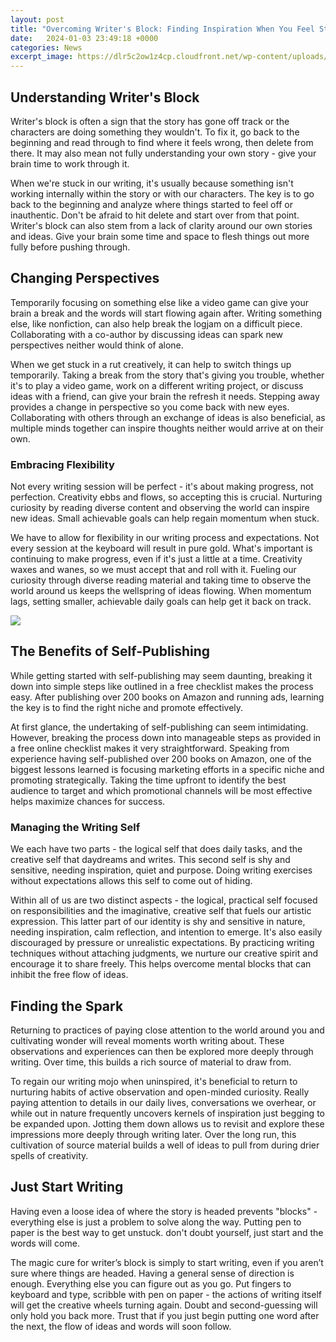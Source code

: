 ```yaml
---
layout: post
title: "Overcoming Writer's Block: Finding Inspiration When You Feel Stuck"
date:   2024-01-03 23:49:18 +0000
categories: News
excerpt_image: https://dlr5c2ow1z4cp.cloudfront.net/wp-content/uploads/2020/08/17215302/jeshoots-com-2vD8lIhdnw-unsplash-1.jpg
---
```

## Understanding Writer's Block
Writer's block is often a sign that the story has gone off track or the characters are doing something they wouldn't. To fix it, go back to the beginning and read through to find where it feels wrong, then delete from there. It may also mean not fully understanding your own story - give your brain time to work through it. 

When we're stuck in our writing, it's usually because something isn't working internally within the story or with our characters. The key is to go back to the beginning and analyze where things started to feel off or inauthentic. Don't be afraid to hit delete and start over from that point. Writer's block can also stem from a lack of clarity around our own stories and ideas. Give your brain some time and space to flesh things out more fully before pushing through.

## Changing Perspectives
Temporarily focusing on something else like a video game can give your brain a break and the words will start flowing again after. Writing something else, like nonfiction, can also help break the logjam on a difficult piece. Collaborating with a co-author by discussing ideas can spark new perspectives neither would think of alone.

When we get stuck in a rut creatively, it can help to switch things up temporarily. Taking a break from the story that's giving you trouble, whether it's to play a video game, work on a different writing project, or discuss ideas with a friend, can give your brain the refresh it needs. Stepping away provides a change in perspective so you come back with new eyes. Collaborating with others through an exchange of ideas is also beneficial, as multiple minds together can inspire thoughts neither would arrive at on their own.

### Embracing Flexibility
Not every writing session will be perfect - it's about making progress, not perfection. Creativity ebbs and flows, so accepting this is crucial. Nurturing curiosity by reading diverse content and observing the world can inspire new ideas. Small achievable goals can help regain momentum when stuck.

We have to allow for flexibility in our writing process and expectations. Not every session at the keyboard will result in pure gold. What's important is continuing to make progress, even if it's just a little at a time. Creativity waxes and wanes, so we must accept that and roll with it. Fueling our curiosity through diverse reading material and taking time to observe the world around us keeps the wellspring of ideas flowing. When momentum lags, setting smaller, achievable daily goals can help get it back on track.


![](https://dlr5c2ow1z4cp.cloudfront.net/wp-content/uploads/2020/08/17215302/jeshoots-com-2vD8lIhdnw-unsplash-1.jpg)
## The Benefits of Self-Publishing
While getting started with self-publishing may seem daunting, breaking it down into simple steps like outlined in a free checklist makes the process easy. After publishing over 200 books on Amazon and running ads, learning the key is to find the right niche and promote effectively.

At first glance, the undertaking of self-publishing can seem intimidating. However, breaking the process down into manageable steps as provided in a free online checklist makes it very straightforward. Speaking from experience having self-published over 200 books on Amazon, one of the biggest lessons learned is focusing marketing efforts in a specific niche and promoting strategically. Taking the time upfront to identify the best audience to target and which promotional channels will be most effective helps maximize chances for success.

### Managing the Writing Self
We each have two parts - the logical self that does daily tasks, and the creative self that daydreams and writes. This second self is shy and sensitive, needing inspiration, quiet and purpose. Doing writing exercises without expectations allows this self to come out of hiding. 

Within all of us are two distinct aspects - the logical, practical self focused on responsibilities and the imaginative, creative self that fuels our artistic expression. This latter part of our identity is shy and sensitive in nature, needing inspiration, calm reflection, and intention to emerge. It's also easily discouraged by pressure or unrealistic expectations. By practicing writing techniques without attaching judgments, we nurture our creative spirit and encourage it to share freely. This helps overcome mental blocks that can inhibit the free flow of ideas.

## Finding the Spark
Returning to practices of paying close attention to the world around you and cultivating wonder will reveal moments worth writing about. These observations and experiences can then be explored more deeply through writing. Over time, this builds a rich source of material to draw from.

To regain our writing mojo when uninspired, it's beneficial to return to nurturing habits of active observation and open-minded curiosity. Really paying attention to details in our daily lives, conversations we overhear, or while out in nature frequently uncovers kernels of inspiration just begging to be expanded upon. Jotting them down allows us to revisit and explore these impressions more deeply through writing later. Over the long run, this cultivation of source material builds a well of ideas to pull from during drier spells of creativity.

## Just Start Writing
Having even a loose idea of where the story is headed prevents "blocks" - everything else is just a problem to solve along the way. Putting pen to paper is the best way to get unstuck. don't doubt yourself, just start and the words will come.

The magic cure for writer’s block is simply to start writing, even if you aren’t sure where things are headed. Having a general sense of direction is enough. Everything else you can figure out as you go. Put fingers to keyboard and type, scribble with pen on paper - the actions of writing itself will get the creative wheels turning again. Doubt and second-guessing will only hold you back more. Trust that if you just begin putting one word after the next, the flow of ideas and words will soon follow. 